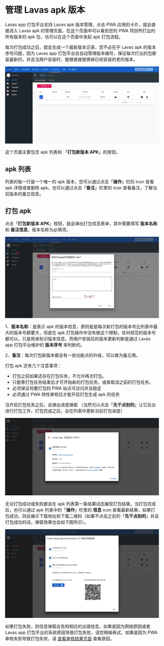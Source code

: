 # 管理 Lavas apk 版本

Lavas app 打包平台支持 Lavas apk 版本管理，点击 PWA 应用的卡片，就会直接进入 Lavas apk 的管理页面，在这个页面中可以看到您的 PWA 项目所打出的所有版本的 apk 包，也可以在这个页面中发起 apk 打包流程。

每次打包成功之后，就会生成一个最新版本记录，您不必在乎 Lavas apk 的版本序号问题，因为 Lavas app 打包平台会自动管理版本编号，保证每次打出的包都是最新的，并且当用户安装时，能够直接替换掉已经安装的老的版本。

![Lavas apk 管理](./images/lavas-app-apks.png)

这个页面主要包含 apk 列表和 「**打包新版本 APK**」的按钮。

## apk 列表

列表的每一行是一个唯一的 apk 版本，您可以通过点击「**操作**」栏的 icon 查看 apk 详情或者删除 apk。也可以通过点击「**备注**」栏里的 icon 查看备注，了解当前版本的备忘信息。

## 打包 apk

点击「**打包新版本 APK**」按钮，就会弹出打包信息表单，其中需要填写 **版本名称** 和 **备注信息**，版本名称为必填项。

![apk 打包表单](./images/lavas-apk-add.png)

1、**版本名称**：是表示 apk 的版本信息，原则是是每次新打包的版本号比列表中最大的版本号都要大，但是在 apk 打包操作中没有做这个限制，任何规范的版本号都可以，只是用来标识版本信息，而用户安装后的版本更新判断是通过 Lavas app 打包平台维护的 **版本序号** 来判断的。

2、**备注**：每次打包新版本都会有一些功能点的升级，可以做为备忘用。

打包 apk 还有几个注意事项：

- 打包之前如果还存在打包任务，不允许再次打包。
- 只能等打包任务结束后才可开始新的打包任务，或者取消之前的打包任务。
- 必须保证将要打包的 PWA 站点可访问并且稳定
- 必须通过 PWA 特性审核后才能开启打包生成 apk 的任务

当开启打包任务之后，会弹出进度弹窗 （当然可以点击「**先干点别的**」让它后台进行打包工作，打包完成之后，会在列表中更新当前打包进度）

![apk 打包流程启动](./images/lavas-apk-step.png)

无论打包成功或失败都会在 apk 列表第一条结果动态展现打包结果。当打包完成后，也可以通过 apk 列表中的「**操作**」栏里的 **信息** icon 查看最新结果，如果打包成功，则会展示下载地址和下载二维码（如果不点击之前的「**先干点别的**」并且打包成功的话，弹窗效果也会如下图所示）。

![apk 打包结果](./images/lavas-apk-result.png)

如果打包失败，则信息弹窗会告知相应的出错信息，如果是因为网络原因或者 Lavas app 打包平台的系统原因导致打包失败，请您稍候再试，如果是因为 PWA 审核失败导致打包失败，请 [查看审核结果页面](./view-pwa-validate) 查看原因。
